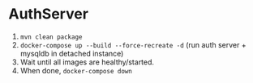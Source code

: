 # AuthServer


 
 1. `mvn clean package`
 2. `docker-compose up --build --force-recreate -d` (run auth server + mysqldb in detached instance)
 3. Wait until all images are healthy/started.
 4. When done, `docker-compose down`

